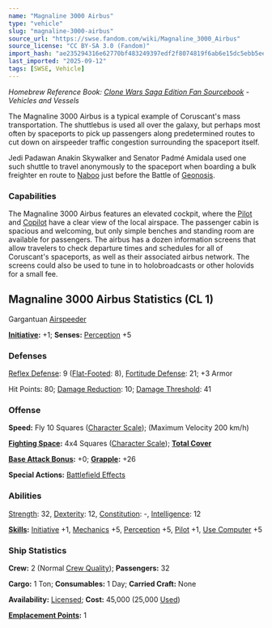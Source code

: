 ```yaml
---
name: "Magnaline 3000 Airbus"
type: "vehicle"
slug: "magnaline-3000-airbus"
source_url: "https://swse.fandom.com/wiki/Magnaline_3000_Airbus"
source_license: "CC BY-SA 3.0 (Fandom)"
import_hash: "ae235294316e62770bf483249397edf2f8074819f6ab6e15dc5ebb5eec14e430"
last_imported: "2025-09-12"
tags: [SWSE, Vehicle]
---
```

*Homebrew Reference Book: [Clone Wars Saga Edition Fan Sourcebook](https://swse.fandom.com/wiki/Clone_Wars_Saga_Edition_Fan_Sourcebook) - Vehicles and Vessels*

The Magnaline 3000 Airbus is a typical example of Coruscant's mass transportation. The shuttlebus is used all over the galaxy, but perhaps most often by spaceports to pick up passengers along predetermined routes to cut down on airspeeder traffic congestion surrounding the spaceport itself. 

Jedi Padawan Anakin Skywalker and Senator Padmé Amidala used one such shuttle to travel anonymously to the spaceport when boarding a bulk freighter en route to [Naboo](https://swse.fandom.com/wiki/Naboo) just before the Battle of [Geonosis](https://swse.fandom.com/wiki/Geonosis). 

### Capabilities
The Magnaline 3000 Airbus features an elevated cockpit, where the [Pilot](https://swse.fandom.com/wiki/Pilot_(Vehicle_Combat)) and [Copilot](https://swse.fandom.com/wiki/Copilot) have a clear view of the local airspace. The passenger cabin is spacious and welcoming, but only simple benches and standing room are available for passengers. The airbus has a dozen information screens that allow travelers to check departure times and schedules for all of Coruscant's spaceports, as well as their associated airbus network. The screens could also be used to tune in to holobroadcasts or other holovids for a small fee.
## Magnaline 3000 Airbus Statistics (CL 1)
Gargantuan [Airspeeder](https://swse.fandom.com/wiki/Airspeeder)

**[Initiative](https://swse.fandom.com/wiki/Initiative):** +1; **Senses:** [Perception](https://swse.fandom.com/wiki/Perception) +5
### Defenses
[Reflex Defense](https://swse.fandom.com/wiki/Reflex_Defense_(Vehicles)): 9 ([Flat-Footed](https://swse.fandom.com/wiki/Flat-Footed): 8), [Fortitude Defense](https://swse.fandom.com/wiki/Fortitude_Defense_(Vehicles)): 21; +3 Armor

Hit Points: 80; [Damage Reduction](https://swse.fandom.com/wiki/Damage_Reduction): 10; [Damage Threshold](https://swse.fandom.com/wiki/Damage_Threshold_(Vehicles)): 41
### Offense
**Speed:** Fly 10 Squares ([Character Scale](https://swse.fandom.com/wiki/Character_Scale)); (Maximum Velocity 200 km/h)

**[Fighting Space](https://swse.fandom.com/wiki/Fighting_Space):** 4x4 Squares ([Character Scale](https://swse.fandom.com/wiki/Character_Scale)); **[Total Cover](https://swse.fandom.com/wiki/Total_Cover)**

**[Base Attack Bonus](https://swse.fandom.com/wiki/Base_Attack_Bonus):** +0; **[Grapple](https://swse.fandom.com/wiki/Grapple):** +26

**Special Actions:** [Battlefield Effects](https://swse.fandom.com/wiki/Battlefield_Effects)
### Abilities
[Strength](https://swse.fandom.com/wiki/Strength): 32, [Dexterity](https://swse.fandom.com/wiki/Dexterity): 12, [Constitution](https://swse.fandom.com/wiki/Constitution): -, [Intelligence](https://swse.fandom.com/wiki/Intelligence): 12

**[Skills](https://swse.fandom.com/wiki/Skills):** [Initiative](https://swse.fandom.com/wiki/Initiative) +1, [Mechanics](https://swse.fandom.com/wiki/Mechanics) +5, [Perception](https://swse.fandom.com/wiki/Perception) +5, [Pilot](https://swse.fandom.com/wiki/Pilot) +1, [Use Computer](https://swse.fandom.com/wiki/Use_Computer) +5
### Ship Statistics
**Crew:** 2 (Normal [Crew Quality](https://swse.fandom.com/wiki/Crew_Quality)); **Passengers:** 32

**Cargo:** 1 Ton; **Consumables:** 1 Day; **Carried Craft:** None

**Availability:** [Licensed](https://swse.fandom.com/wiki/Licensed); **Cost:** 45,000 (25,000 [Used](https://swse.fandom.com/wiki/Used))

**[Emplacement Points](https://swse.fandom.com/wiki/Emplacement_Points):** 1